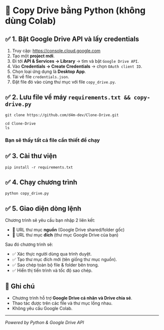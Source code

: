 <h1>📂 Copy Drive bằng Python (không dùng Colab)</h1>

  <h2>✅ 1. Bật Google Drive API và lấy credentials</h2>
  <ol>
    <li>Truy cập: <a href="https://console.cloud.google.com" target="_blank">https://console.cloud.google.com</a></li>
    <li>Tạo một <strong>project mới</strong>.</li>
    <li>Đi tới <strong>API & Services → Library</strong> → tìm và bật <code>Google Drive API</code>.</li>
    <li>Vào <strong>Credentials → Create Credentials</strong> → chọn <code>OAuth client ID</code>.</li>
    <li>Chọn loại ứng dụng là <strong>Desktop App</strong>.</li>
    <li>Tải về file <code>credentials.json</code>.</li>
    <li>Đặt file đó vào cùng thư mục với file <code>copy_drive.py</code>.</li>
  </ol>

  <h2>✅ 2. Lưu file về máy
    <code>requirements.txt && copy-drive.py</code></h2>
<pre><code>git clone https://github.com/d4m-dev/Clone-Drive.git</code></pre>
  <pre><code>cd Clone-Drive
ls</code></pre>
  <h3>Bạn sẽ thấy tất cả file cần thiết để chạy</h3>

  <h2>✅ 3. Cài thư viện</h2>
  <pre><code>pip install -r requirements.txt</code></pre>

  <h2>✅ 4. Chạy chương trình</h2>
  <pre><code>python copy_drive.py</code></pre>

  <h2>✅ 5. Giao diện dòng lệnh</h2>
  <p>Chương trình sẽ yêu cầu bạn nhập 2 liên kết:</p>
  <ul>
    <li>🔗 URL thư mục <strong>nguồn</strong> (Google Drive shared/folder gốc)</li>
    <li>🔗 URL thư mục <strong>đích</strong> (thư mục Google Drive của bạn)</li>
  </ul>
  <p>Sau đó chương trình sẽ:</p>
  <ul>
    <li>✅ Xác thực người dùng qua trình duyệt.</li>
    <li>✅ Tạo thư mục đích mới (tên giống thư mục nguồn).</li>
    <li>✅ Sao chép toàn bộ file & folder bên trong.</li>
    <li>✅ Hiển thị tiến trình và tốc độ sao chép.</li>
  </ul>

  <h2>📌 Ghi chú</h2>
  <ul>
    <li>Chương trình hỗ trợ <strong>Google Drive cá nhân và Drive chia sẻ</strong>.</li>
    <li>Thao tác được trên các file và thư mục lồng nhau.</li>
    <li>Không yêu cầu Google Colab.</li>
  </ul>

  <footer>
    <hr>
    <p><em>Powered by Python & Google Drive API</em></p>
  </footer>
  
